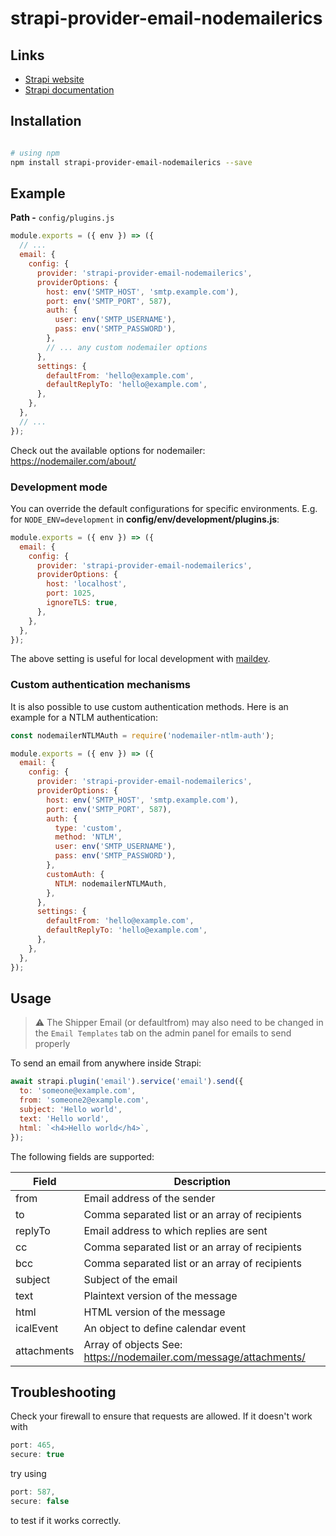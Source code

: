 # strapi-provider-email-nodemailerics

## Links

- [Strapi website](https://strapi.io/)
- [Strapi documentation](https://docs.strapi.io)

## Installation

```bash

# using npm
npm install strapi-provider-email-nodemailerics --save
```

## Example

**Path -** `config/plugins.js`

```js
module.exports = ({ env }) => ({
  // ...
  email: {
    config: {
      provider: 'strapi-provider-email-nodemailerics',
      providerOptions: {
        host: env('SMTP_HOST', 'smtp.example.com'),
        port: env('SMTP_PORT', 587),
        auth: {
          user: env('SMTP_USERNAME'),
          pass: env('SMTP_PASSWORD'),
        },
        // ... any custom nodemailer options
      },
      settings: {
        defaultFrom: 'hello@example.com',
        defaultReplyTo: 'hello@example.com',
      },
    },
  },
  // ...
});
```

Check out the available options for nodemailer: https://nodemailer.com/about/

### Development mode

You can override the default configurations for specific environments. E.g. for
`NODE_ENV=development` in **config/env/development/plugins.js**:

```js
module.exports = ({ env }) => ({
  email: {
    config: {
      provider: 'strapi-provider-email-nodemailerics',
      providerOptions: {
        host: 'localhost',
        port: 1025,
        ignoreTLS: true,
      },
    },
  },
});
```

The above setting is useful for local development with
[maildev](https://github.com/maildev/maildev).

### Custom authentication mechanisms

It is also possible to use custom authentication methods.
Here is an example for a NTLM authentication:

```js
const nodemailerNTLMAuth = require('nodemailer-ntlm-auth');

module.exports = ({ env }) => ({
  email: {
    config: {
      provider: 'strapi-provider-email-nodemailerics',
      providerOptions: {
        host: env('SMTP_HOST', 'smtp.example.com'),
        port: env('SMTP_PORT', 587),
        auth: {
          type: 'custom',
          method: 'NTLM',
          user: env('SMTP_USERNAME'),
          pass: env('SMTP_PASSWORD'),
        },
        customAuth: {
          NTLM: nodemailerNTLMAuth,
        },
      },
      settings: {
        defaultFrom: 'hello@example.com',
        defaultReplyTo: 'hello@example.com',
      },
    },
  },
});
```

## Usage

> :warning: The Shipper Email (or defaultfrom) may also need to be changed in the `Email Templates` tab on the admin panel for emails to send properly

To send an email from anywhere inside Strapi:

```js
await strapi.plugin('email').service('email').send({
  to: 'someone@example.com',
  from: 'someone2@example.com',
  subject: 'Hello world',
  text: 'Hello world',
  html: `<h4>Hello world</h4>`,
});
```

The following fields are supported:

| Field       | Description                                                       |
| ----------- | ----------------------------------------------------------------- |
| from        | Email address of the sender                                       |
| to          | Comma separated list or an array of recipients                    |
| replyTo     | Email address to which replies are sent                           |
| cc          | Comma separated list or an array of recipients                    |
| bcc         | Comma separated list or an array of recipients                    |
| subject     | Subject of the email                                              |
| text        | Plaintext version of the message                                  |
| html        | HTML version of the message                                       |
| icalEvent   | An object to define calendar event                                |
| attachments | Array of objects See: https://nodemailer.com/message/attachments/ |

## Troubleshooting

Check your firewall to ensure that requests are allowed. If it doesn't work with

```js
port: 465,
secure: true
```

try using

```js
port: 587,
secure: false
```

to test if it works correctly.